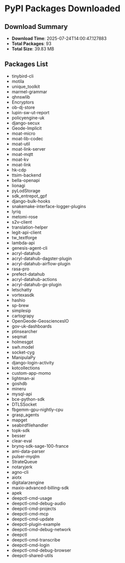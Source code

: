 # PyPI Packages Downloaded

## Download Summary
- **Download Time**: 2025-07-24T14:00:47.127883
- **Total Packages**: 93
- **Total Size**: 39.83 MB

## Packages List
- tinybird-cli
- motila
- unique_toolkit
- marmel-grammar
- qhnswlib
- Encryptors
- ob-dj-store
- lupin-sw-ut-report
- policyengine-uk
- django-secux
- Geode-Implicit
- moat-micro
- moat-lib-codec
- moat-util
- moat-link-server
- moat-mqtt
- moat-kv
- moat-link
- hk-cdp
- ttsim-backend
- bella-openapi
- lionagi
- pyLodStorage
- sdk_entrepot_gpf
- django-bulk-hooks
- snakemake-interface-logger-plugins
- lyriq
- metomi-rose
- s2v-client
- translation-helper
- legit-api-client
- tw_textforge
- lambda-api
- genesis-agent-cli
- acryl-datahub
- acryl-datahub-dagster-plugin
- acryl-datahub-airflow-plugin
- rasa-pro
- prefect-datahub
- acryl-datahub-actions
- acryl-datahub-gx-plugin
- letschatty
- vortexasdk
- hashio
- sp-brew
- simplesip
- cartograpy
- OpenGeode-GeosciencesIO
- gov-uk-dashboards
- ptinsearcher
- seqmat
- holmesgpt
- swh.model
- socket-cyg
- ManipulaPy
- django-login-activity
- kotcollections
- custom-app-momo
- lightman-ai
- goshdb
- mineru
- mysql-api
- bce-python-sdk
- DTLSSocket
- fbgemm-gpu-nightly-cpu
- grasp_agents
- mapget
- seabirdfilehandler
- topk-sdk
- besser
- clear-eval
- brynq-sdk-sage-100-france
- ami-data-parser
- pulser-myqlm
- StrateQueue
- notaryjerk
- agno-cli
- aiotx
- digitalarzengine
- maxio-advanced-billing-sdk
- apek
- deepctl-cmd-usage
- deepctl-cmd-debug-audio
- deepctl-cmd-projects
- deepctl-cmd-mcp
- deepctl-cmd-update
- deepctl-plugin-example
- deepctl-cmd-debug-network
- deepctl
- deepctl-cmd-transcribe
- deepctl-cmd-login
- deepctl-cmd-debug-browser
- deepctl-shared-utils
